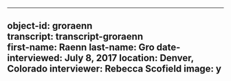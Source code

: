 
---
object-id: groraenn  
transcript: transcript-groraenn  
first-name: Raenn
last-name: Gro
date-interviewed: July 8, 2017
location: Denver, Colorado
interviewer: Rebecca Scofield
image: y
---
